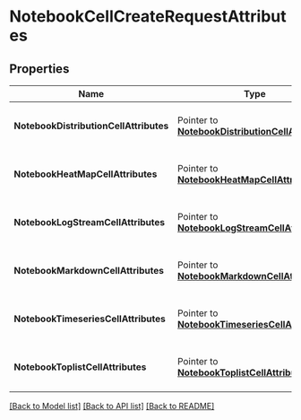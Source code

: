 # NotebookCellCreateRequestAttributes

## Properties

Name | Type | Description | Notes
---- | ---- | ----------- | ------
**NotebookDistributionCellAttributes** | Pointer to [**NotebookDistributionCellAttributes**](NotebookDistributionCellAttributes.md) | A pointer to the appropriate element. |
**NotebookHeatMapCellAttributes** | Pointer to [**NotebookHeatMapCellAttributes**](NotebookHeatMapCellAttributes.md) | A pointer to the appropriate element. |
**NotebookLogStreamCellAttributes** | Pointer to [**NotebookLogStreamCellAttributes**](NotebookLogStreamCellAttributes.md) | A pointer to the appropriate element. |
**NotebookMarkdownCellAttributes** | Pointer to [**NotebookMarkdownCellAttributes**](NotebookMarkdownCellAttributes.md) | A pointer to the appropriate element. |
**NotebookTimeseriesCellAttributes** | Pointer to [**NotebookTimeseriesCellAttributes**](NotebookTimeseriesCellAttributes.md) | A pointer to the appropriate element. |
**NotebookToplistCellAttributes** | Pointer to [**NotebookToplistCellAttributes**](NotebookToplistCellAttributes.md) | A pointer to the appropriate element. |


[[Back to Model list]](../README.md#documentation-for-models) [[Back to API list]](../README.md#documentation-for-api-endpoints) [[Back to README]](../README.md)



